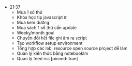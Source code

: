 
- 21:37 
	- Mua 1 số thứ 
	- Khóa học tip javascript #
	- Mua kem dưỡng
	- Mua sách
	1 số thứ cần update
	- Weeky/month goal
	- Chuyển đổi hểt file ghi âm ra script
	- Tạo workflow setup environment 
	- Tổng hợp các lab, resource open source project để làm
	- Quản lý kiến thức bằng notebooklm
	- Quản lý feed rss
	[pinned::true]